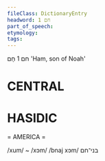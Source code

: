 ```yaml
---
fileClass: DictionaryEntry
headword: חם 1
part_of_speech: 
etymology: 
tags: 
---
```

חם 1
חָם‎
'Ham, son of Noah'

CENTRAL
========

HASIDIC
=======
= AMERICA = 

/xum/ ~ /xɔm/
/bnaj xɔm/ בני־חם
